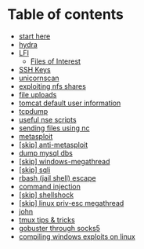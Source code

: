# Table of contents

* [start here](README.md)
* [hydra](hydra.md)
* [LFI](lfi/README.md)
  * [Files of Interest](lfi/files-of-interest.md)
* [SSH Keys](ssh-keys.md)
* [unicornscan](unicornscan.md)
* [exploiting nfs shares](exploiting-nfs-shares.md)
* [file uploads](file-uploads.md)
* [tomcat default user information](tomcat-default-user-information.md)
* [tcpdump](tcpdump.md)
* [useful nse scripts](useful-nse-scripts.md)
* [sending files using nc](sending-files-using-nc.md)
* [metasploit](metasploit.md)
* [\[skip\] anti-metasploit](skip-anti-metasploit.md)
* [dump mysql dbs](dump-mysql-dbs.md)
* [\[skip\] windows-megathread](skip-windows-megathread.md)
* [\[skip\] sqli](skip-sqli.md)
* [rbash \(jail shell\) escape](rbash-jail-shell-escape.md)
* [command injection](command-injection.md)
* [\[skip\] shellshock](skip-shellshock.md)
* [\[skip\] linux priv-esc megathread](skip-linux-priv-esc-megathread.md)
* [john](john.md)
* [tmux tips & tricks](tmux-tips-and-tricks.md)
* [gobuster through socks5](gobuster-through-socks5.md)
* [compiling windows exploits on linux](compiling-windows-exploits-on-linux.md)

